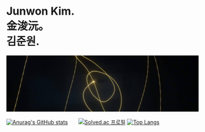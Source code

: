 Junwon Kim.    
金浚沅。       
김준원.              
===================

![Alt text](banner.jpg "장노출")



[![Anurag's GitHub stats](https://github-readme-stats.vercel.app/api?username=notj-code&show_icons=true&theme=dark)](https://github.com/notj-code)　　[![Solved.ac
프로필](http://mazassumnida.wtf/api/v2/generate_badge?boj=notj)](https://solved.ac/notj) [![Top Langs](https://github-readme-stats.vercel.app/api/top-langs/?username=notj-code&show_icons=true&theme=dark)](https://github.com/anuraghazra/github-readme-stats)

